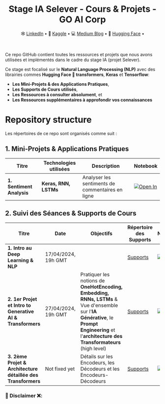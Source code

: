<div align="center">
  <h1> Stage IA Selever - Cours & Projets - GO AI Corp</h1>
  <p align="center">
    🕸 <a href="https://www.linkedin.com/in/anyantudre">LinkedIn</a> • 
    📙 <a href="https://www.kaggle.com/waalbannyantudre">Kaggle</a> • 
    💻 <a href="https://anyantudre.medium.com/">Medium Blog</a> • 
    🤗 <a href="https://huggingface.co/anyantudre">Hugging Face</a> • 
  </p>
</div>
<br/>


Ce repo GitHub contient toutes les ressources et projets que nous avons utilisées et implémentés dans le cadre du stage IA (projet Selever).

Ce stage est focalisé sur le **Natural Language Processing (NLP)** avec des librairies commes **Hugging Face 🤗 transformers**, **Keras** et **Tensorflow**:
-  **Les Mini-Projets & des Applications Pratiques**, 
-  **Les Supports de Cours utilisés**,
-  **Les Ressources à consulter absolument**, et
-  **Les Ressources supplémentaires à approfondir vos connaissances**



# Repository structure

Les répertoires de ce repo sont organisés comme suit :  

## 1. Mini-Projets & Applications Pratiques

| Titre | Technologies utilisées | Description  | Notebook |
|---------------------------------------|-------------------------------------------------------------------------|-------------------------------------------------------------------------|------------------------------------------------------------------------------------------------------------------------------------------------------|
| **1. Sentiment Analysis** |  **Keras, RNN, LSTMs** | Analyser les sentiments de commentaires en ligne | <a href=""> <img src="img/kaggle2.svg" alt="Open In "></a> |



## 2. Suivi des Séances & Supports de Cours

| Titre | Date | Objectifs | Répertoire des Supports | Notebook |
|---------------|-------|--------------------------------|--------------------------|----------------------|
| **1. Intro au Deep Learning & NLP** | 17/04/2024, 19h GMT | | [Supports](https://github.com/ANYANTUDRE/Stage-IA-Selever-GO-AI-Corp/tree/main/Supports%20de%20Cours%20-%20Formations/01.%20S%C3%A9ance%201)| <a href=""> <img src="img/kaggle2.svg" alt="Open In "></a> |
| **2. 1er Projet et Intro to Generative AI & Transformers** | 27/04/2024, 19h GMT | Pratiquer les notions de **OneHotEncoding, Embedding, RNNs, LSTMs** & Vue d'ensemble sur l'**IA Générative**, le **Prompt Engineering** et l'**architecture des Transformateurs** (high level) | [Supports](https://github.com/ANYANTUDRE/Stage-IA-Selever-GO-AI-Corp/tree/main/Supports%20de%20Cours%20-%20Formations/02.%20S%C3%A9ance%202) | <a href=""> <img src="img/kaggle2.svg" alt="Open In "></a> |
| **3. 2ème Projet & Architecture détaillée des Transformers** | Not fixed yet | Détails sur les Encodeurs, les Décodeurs et les Encodeurs-Décodeurs  | [Supports]() | <a href=""> <img src="img/kaggle2.svg" alt="Open In "></a> |



  
### 🛑 Disclaimer ❌: 

